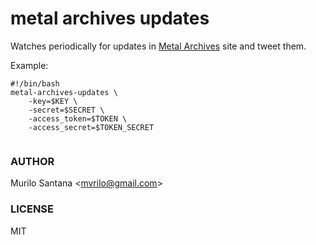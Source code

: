 # metal archives updates

Watches periodically for updates in [Metal Archives](http://www.metal-archives.com/) site and tweet them.

Example:

```
#!/bin/bash
metal-archives-updates \
    -key=$KEY \
    -secret=$SECRET \
    -access_token=$TOKEN \
    -access_secret=$TOKEN_SECRET
    
```

### AUTHOR

Murilo Santana <<mvrilo@gmail.com>>

### LICENSE

MIT
